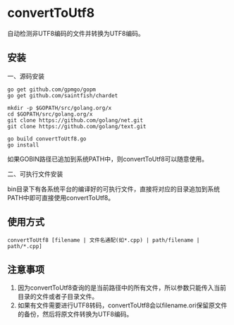 # convertToUtf8
自动检测非UTF8编码的文件并转换为UTF8编码。  
  
## 安装

一、源码安装  

    go get github.com/gpmgo/gopm 
    go get github.com/saintfish/chardet  
    
    mkdir -p $GOPATH/src/golang.org/x
    cd $GOPATH/src/golang.org/x
    git clone https://github.com/golang/net.git
    git clone https://github.com/golang/text.git
  
    go build convertToUtf8.go  
    go install 
   
  
如果GOBIN路径已追加到系统PATH中，则convertToUtf8可以随意使用。  
  
二、可执行文件安装  
  
bin目录下有各系统平台的编译好的可执行文件，直接将对应的目录追加到系统PATH中即可直接使用convertToUtf8。  
  
## 使用方式

    convertToUtf8 [filename | 文件名通配(如*.cpp) | path/filename | path/*.cpp]  
    
## 注意事项

1. 因为convertToUtf8查询的是当前路径中的所有文件，所以参数只能传入当前目录的文件或者子目录文件。
2. 如果有文件需要进行UTF8转码，convertToUtf8会以filename.ori保留原文件的备份，然后将原文件转换为UTF8编码。
